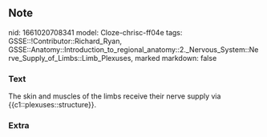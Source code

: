 ## Note
nid: 1661020708341
model: Cloze-chrisc-ff04e
tags: GSSE::!Contributor::Richard_Ryan, GSSE::Anatomy::Introduction_to_regional_anatomy::2._Nervous_System::Nerve_Supply_of_Limbs::Limb_Plexuses, marked
markdown: false

### Text
<div class="toggle">
  The skin and muscles of the limbs receive their nerve supply via
  {{c1::plexuses::structure}}.
</div>

### Extra

